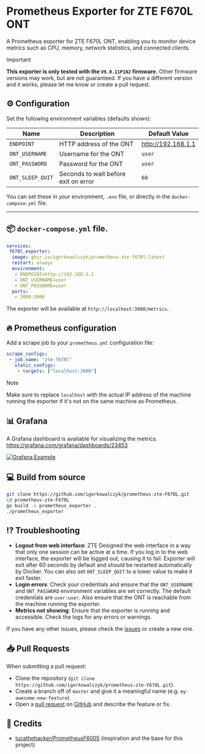 # Prometheus Exporter for ZTE F670L ONT

A Prometheus exporter for ZTE F670L ONT, enabling you to monitor device metrics such as CPU, memory, network statistics, and connected clients.

<!-- prettier-ignore-start -->
> [!IMPORTANT]
> **This exporter is only tested with the `V9.0.11P1N2` firmware.**
> Other firmware versions may work, but are not guaranteed. If you have a different version and it works, please let me know or create a pull request.
<!-- prettier-ignore-end -->

## ⚙️ Configuration

Set the following environment variables (defaults shown):

| Name             | Description                          | Default Value      |
| ---------------- | ------------------------------------ | ------------------ |
| `ENDPOINT`       | HTTP address of the ONT              | http://192.168.1.1 |
| `ONT_USERNAME`   | Username for the ONT                 | `user`             |
| `ONT_PASSWORD`   | Password for the ONT                 | `user`             |
| `ONT_SLEEP_QUIT` | Seconds to wait before exit on error | `60`               |

You can set these in your environment, `.env` file, or directly in the `docker-compose.yml` file.

---

## 📦 `docker-compose.yml` file.

```yaml
services:
 f670l_exporter:
  image: ghcr.io/igorkowalczyk/prometheus-zte-f670l:latest
  restart: always
  environment:
   - ENDPOINT=http://192.168.1.1
   - ONT_USERNAME=user
   - ONT_PASSWORD=user
  ports:
   - 3000:3000
```

The exporter will be available at `http://localhost:3000/metrics`.

## 🔥 Prometheus configuration

Add a scrape job to your `prometheus.yml` configuration file:

```yaml
scrape_configs:
 - job_name: "zte-f670l"
   static_configs:
    - targets: ["localhost:3000"]
```

<!-- prettier-ignore-start -->
> [!NOTE]
> Make sure to replace `localhost` with the actual IP address of the machine running the exporter if it's not on the same machine as Prometheus.
<!-- prettier-ignore-end -->

## 📊 Grafana

A Grafana dashboard is available for visualizing the metrics. https://grafana.com/grafana/dashboards/23453

[![Grafana Example](https://github.com/user-attachments/assets/c20d1fc1-4def-4943-bbc0-15d224d3d970)](https://grafana.com/grafana/dashboards/23453)

## 💻 Build from source

```sh
git clone https://github.com/igorkowalczyk/prometheus-zte-F670L.git
cd prometheus-zte-F670L
go build -o prometheus_exporter .
./prometheus_exporter
```

## ⁉️ Troubleshooting

- **Logout from web interface**: ZTE Designed the web interface in a way that only one session can be active at a time. If you log in to the web interface, the exporter will be logged out, causing it to fail. Exporter will exit after 60 seconds by default and _should_ be restarted automatically by Docker. You can also set `ONT_SLEEP_QUIT` to a lower value to make it exit faster.
- **Login errors**: Check your credentials and ensure that the `ONT_USERNAME` and `ONT_PASSWORD` environment variables are set correctly. The default credentials are `user:user`. Also ensure that the ONT is reachable from the machine running the exporter.
- **Metrics not showing**: Ensure that the exporter is running and accessible. Check the logs for any errors or warnings.

If you have any other issues, please check the [issues](https://github.com/igorkowalczyk/prometheus-zte-F670L/issues) or create a new one.

## 📥 Pull Requests

When submitting a pull request:

- Clone the repository (`git clone https://github.com/igorkowalczyk/prometheus-zte-F670L.git`).
- Create a branch off of `master` and give it a meaningful name (e.g. `my-awesome-new-feature`).
- Open a [pull request](https://github.com/igorkowalczyk/majo.exe/pulls) on [GitHub](https://github.com) and describe the feature or fix.

## 💝 Credits

- [lucathehacker/PrometheusF6005](https://github.com/LucaTheHacker/PrometheusF6005) (inspiration and the base for this project)
